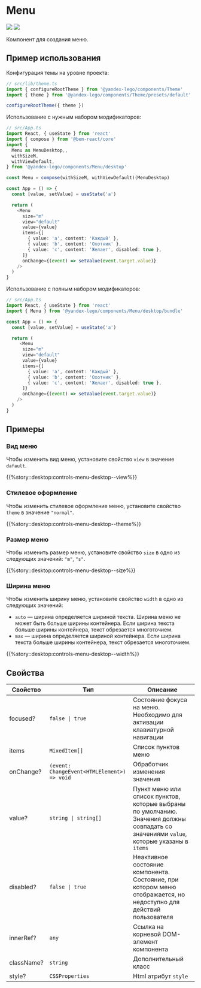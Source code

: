 # Menu

<a href='https://github.yandex-team.ru/search-interfaces/frontend/tree/master/packages/lego-components/src/components/Menu' target='_blank'><img src='https://badger.yandex-team.ru/custom/[Исходники]/[Github
][green]/badge.svg' /></a> <a href='https://search.yandex-team.ru/stsearch?text=Menu.ts&facet.queue=ISL&facet.type=bug&facet.status=128' target='_blank'><img src='https://badger.yandex-team.ru/custom/[Известные проблемы]/[Startrek][blue]/badge.svg' /></a>

<!-- description:start -->
Компонент для создания меню.
<!-- description:end -->

## Пример использования

Конфигурация темы на уровне проекта:

```ts
// src/lib/theme.ts
import { configureRootTheme } from '@yandex-lego/components/Theme'
import { theme } from '@yandex-lego/components/Theme/presets/default'

configureRootTheme({ theme })
```

Использование с нужным набором модификаторов:

```ts
// src/App.ts
import React, { useState } from 'react'
import { compose } from '@bem-react/core'
import {
  Menu as MenuDesktop,,
  withSizeM,
  withViewDefault,
} from '@yandex-lego/components/Menu/desktop'

const Menu = compose(withSizeM, withViewDefault)(MenuDesktop)

const App = () => {
  const [value, setValue] = useState('a')

  return (
    <Menu
      size="m"
      view="default"
      value={value}
      items={[
        { value: 'a', content: 'Каждый' },
        { value: 'b', content: 'Охотник' },
        { value: 'c', content: 'Желает', disabled: true },
      ]}
      onChange={(event) => setValue(event.target.value)}
    />
  )
}
```

Использование с полным набором модификаторов:

```ts
// src/App.ts
import React, { useState } from 'react'
import { Menu } from '@yandex-lego/components/Menu/desktop/bundle'

const App = () => {
  const [value, setValue] = useState('a')

  return (
     <Menu
      size="m"
      view="default"
      value={value}
      items={[
        { value: 'a', content: 'Каждый' },
        { value: 'b', content: 'Охотник' },
        { value: 'c', content: 'Желает', disabled: true },
      ]}
      onChange={(event) => setValue(event.target.value)}
    />
  )
}
```

## Примеры

### Вид меню

Чтобы изменить вид меню, установите свойство `view` в значение `dafault`.

{{%story::desktop:controls-menu-desktop--view%}}

### Стилевое оформление

Чтобы изменить стилевое оформление меню, установите свойство `theme` в значение `"normal"`.

{{%story::desktop:controls-menu-desktop--theme%}}

### Размер меню

Чтобы изменить размер меню, установите свойство `size` в одно из следующих значений: `"m"`, `"s"`.

{{%story::desktop:controls-menu-desktop--size%}}

### Ширина меню

Чтобы изменить ширину меню, установите свойство `width` в одно из следующих значений:

- `auto` — ширина определяется шириной текста. Ширина меню не может быть больше ширины контейнера. Если ширина текста больше ширины контейнера, текст обрезается многоточием.
- `max` — ширина определяется шириной контейнера. Если ширина текста больше ширины контейнера, текст обрезается многоточием.

{{%story::desktop:controls-menu-desktop--width%}}

## Свойства

<!-- props:start -->
| Свойство   | Тип                                         | Описание                                                                                                                                |
| ---------- | ------------------------------------------- | --------------------------------------------------------------------------------------------------------------------------------------- |
| focused?   | `false \| true`                             | Состояние фокуса на меню. Необходимо для активации клавиатурной навигации                                                               |
| items      | `MixedItem[]`                               | Список пунктов меню                                                                                                                     |
| onChange?  | `(event: ChangeEvent<HTMLElement>) => void` | Обработчик изменения значения                                                                                                           |
| value?     | `string \| string[]`                        | Пункт меню или список пунктов, которые выбраны по умолчанию. Значения должны совпадать со значениями `value`, которые указаны в `items` |
| disabled?  | `false \| true`                             | Неактивное состояние компонента. Состояние, при котором меню отображается, но недоступно для действий пользователя                      |
| innerRef?  | `any`                                       | Ссылка на корневой DOM-элемент компонента                                                                                               |
| className? | `string`                                    | Дополнительный класс                                                                                                                    |
| style?     | `CSSProperties`                             | Html атрибут `style`                                                                                                                    |
<!-- props:end -->
